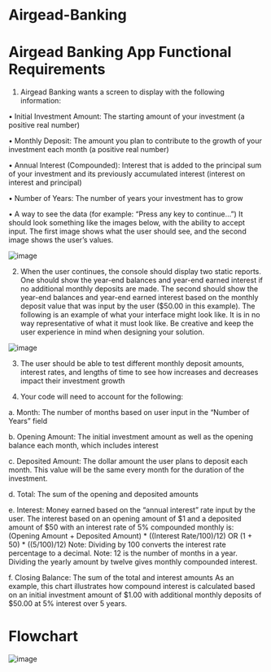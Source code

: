 # Airgead-Banking

# Airgead Banking App Functional Requirements
1. Airgead Banking wants a screen to display with the following information:

• Initial Investment Amount: The starting amount of your investment (a positive real
number)

• Monthly Deposit: The amount you plan to contribute to the growth of your investment
each month (a positive real number)

• Annual Interest (Compounded): Interest that is added to the principal sum of your
investment and its previously accumulated interest (interest on interest and principal)

• Number of Years: The number of years your investment has to grow

• A way to see the data (for example: “Press any key to continue…”)
It should look something like the images below, with the ability to accept input. The first image
shows what the user should see, and the second image shows the user’s values.

![image](https://user-images.githubusercontent.com/110702739/186437742-9c890af6-a736-4023-9ab9-9fd7124b91d0.png)

2. When the user continues, the console should display two static reports. One should show the
year-end balances and year-end earned interest if no additional monthly deposits are made. The
second should show the year-end balances and year-end earned interest based on the monthly
deposit value that was input by the user ($50.00 in this example). The following is an example of
what your interface might look like. It is in no way representative of what it must look like. Be
creative and keep the user experience in mind when designing your solution.

![image](https://user-images.githubusercontent.com/110702739/186438480-4216ec85-24d0-4cef-baa0-5d6e0a9cb207.png)

3. The user should be able to test different monthly deposit amounts, interest rates, and lengths of
time to see how increases and decreases impact their investment growth

4. Your code will need to account for the following:
 
a. Month: The number of months based on user input in the “Number of Years” field

b. Opening Amount: The initial investment amount as well as the opening balance each
month, which includes interest

c. Deposited Amount: The dollar amount the user plans to deposit each month. This value
will be the same every month for the duration of the investment.

d. Total: The sum of the opening and deposited amounts

e. Interest: Money earned based on the “annual interest” rate input by the user. The
interest based on an opening amount of $1 and a deposited amount of $50 with an
interest rate of 5% compounded monthly is:
(Opening Amount + Deposited Amount) * ((Interest Rate/100)/12)
OR
(1 + 50) * ((5/100)/12)
Note: Dividing by 100 converts the interest rate percentage to a decimal.
Note: 12 is the number of months in a year. Dividing the yearly amount by twelve gives
monthly compounded interest.

f. Closing Balance: The sum of the total and interest amounts
As an example, this chart illustrates how compound interest is calculated based on an initial
investment amount of $1.00 with additional monthly deposits of $50.00 at 5% interest over 5
years.

# Flowchart
![image](https://user-images.githubusercontent.com/110702739/186440115-ef6e9875-0e02-4e64-99eb-56f6fc5e45d5.png)

